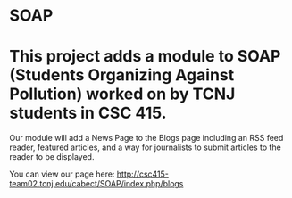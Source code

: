 # SOAP

# This project adds a module to SOAP (Students Organizing Against Pollution) worked on by TCNJ students in CSC 415.

Our module will add a News Page to the Blogs page including an RSS feed reader, featured articles, and a way for journalists to 
submit articles to the reader to be displayed. 


You can view our page here: http://csc415-team02.tcnj.edu/cabect/SOAP/index.php/blogs
